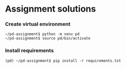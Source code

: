 # Assignment solutions
### Create virtual environment
```
~/pd-assignment$ python -m venv pd
~/pd-assignment$ source pd/bin/activate
```
### Install requirements
```
(pd) ~/pd-assignment$ pip install -r requirements.txt
```
